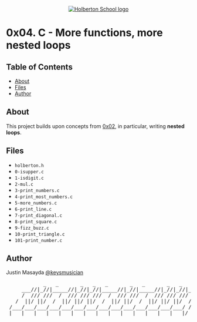 <p align="center">
  <a href=#>
    <img src="https://intranet.hbtn.io/assets/holberton-logo-full-black-157ccfa3d2134776c1e3f78c0fe682968e8848b64fcacc6187976044f75f35a8.png" alt="Holberton School logo">
  </a>
</p>

# 0x04. C - More functions, more nested loops

## Table of Contents
* [About](#about)
* [Files](#files)
* [Author](#author)

## About
This project builds upon concepts from [0x02](https://github.com/keysmusician/holbertonschool-low_level_programming/tree/main/0x02-functions_nested_loops), in particular, writing **nested loops**.

## Files
* `holberton.h`
* `0-isupper.c`
* `1-isdigit.c`
* `2-mul.c`
* `3-print_numbers.c`
* `4-print_most_numbers.c`
* `5-more_numbers.c`
* `6-print_line.c`
* `7-print_diagonal.c`
* `8-print_square.c`
* `9-fizz_buzz.c`
* `10-print_triangle.c`
* `101-print_number.c`

## Author
Justin Masayda [@keysmusician](https://github.com/keysmusician)
<pre align="center">
            _   _       _   _   _       _   _       _   _   _      
     ___//|_//|_____//|_//|_//|_____//|_//|_____//|_//|_//|___
     /  /// ///  /  /// /// ///  /  /// ///  /  /// /// ///  / |
   /  ||/ ||/  /  ||/ ||/ ||/  /  ||/ ||/  /  ||/ ||/ ||/  / /
 /___/___/___/___/___/___/___/___/___/___/___/___/___/___/ /
|___|___|___|___|___|___|___|___|___|___|___|___|___|___|/
</pre>
<p><span style="font-family: 'Lucida Console'; line-height: 14px; font-size: 14px; display: inline-block;">&nbsp;</span></p>
